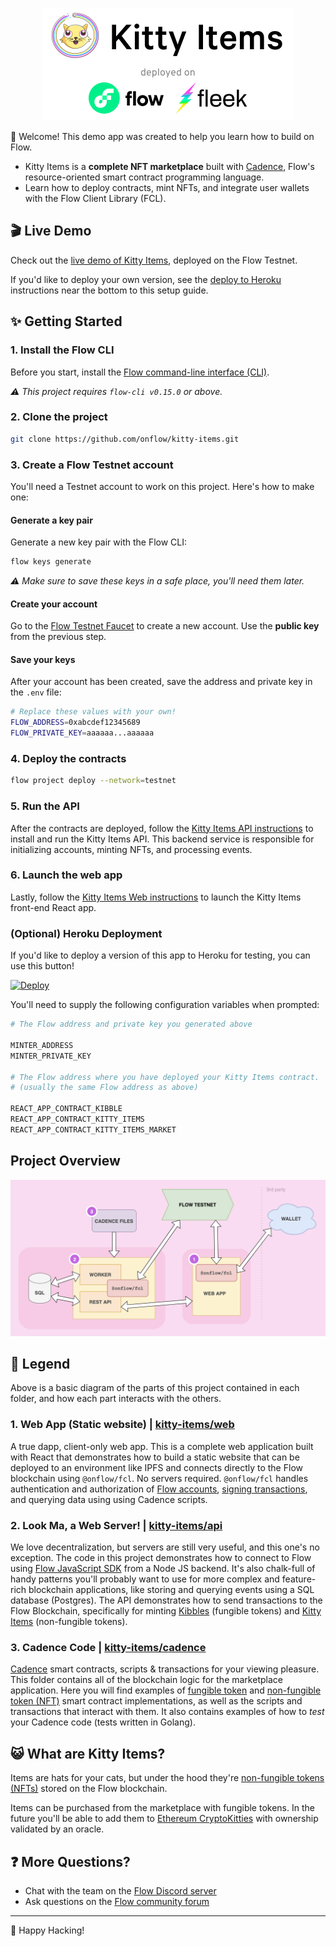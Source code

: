 <p align="center">
    <a href="http://kitty-items-flow-testnet.herokuapp.com/">
        <img width="400" src="kitty-items-banner.png" />
    </a>
</p>

👋 Welcome! This demo app was created to help you learn how to build on Flow.

- Kitty Items is a **complete NFT marketplace** built with [Cadence](https://docs.onflow.org/cadence), Flow's resource-oriented smart contract programming language.
- Learn how to deploy contracts, mint NFTs, and integrate user wallets with the Flow Client Library (FCL).

## 🎬 Live Demo

Check out the [live demo of Kitty Items](http://kitty-items-flow-testnet.herokuapp.com/),
deployed on the Flow Testnet.

If you'd like to deploy your own version, see the [deploy to Heroku](#optional-heroku-deployment) instructions near the bottom to this setup guide.

## ✨ Getting Started

### 1. Install the Flow CLI

Before you start, install the [Flow command-line interface (CLI)](https://docs.onflow.org/flow-cli).

_⚠️ This project requires `flow-cli v0.15.0` or above._

### 2. Clone the project

```sh
git clone https://github.com/onflow/kitty-items.git
```

### 3. Create a Flow Testnet account

You'll need a Testnet account to work on this project. Here's how to make one:

#### Generate a key pair 

Generate a new key pair with the Flow CLI:

```sh
flow keys generate
```

_⚠️ Make sure to save these keys in a safe place, you'll need them later._

#### Create your account

Go to the [Flow Testnet Faucet](https://testnet-faucet-v2.onflow.org/) to create a new account. Use the **public key** from the previous step.

#### Save your keys

After your account has been created, save the address and private key in the `.env` file:

```sh
# Replace these values with your own!
FLOW_ADDRESS=0xabcdef12345689
FLOW_PRIVATE_KEY=aaaaaa...aaaaaa
```

### 4. Deploy the contracts

```sh
flow project deploy --network=testnet
```

### 5. Run the API

After the contracts are deployed, follow the [Kitty Items API instructions](https://github.com/onflow/kitty-items/tree/master/api#readme)
to install and run the Kitty Items API. This backend service is responsible for initializing accounts, minting NFTs, and processing events.

### 6. Launch the web app

Lastly, follow the [Kitty Items Web instructions](https://github.com/onflow/kitty-items/tree/master/web#readme) to launch the Kitty Items front-end React app.

### (Optional) Heroku Deployment

If you'd like to deploy a version of this app to Heroku for testing, you can use this button!

[![Deploy](https://www.herokucdn.com/deploy/button.svg)](https://heroku.com/deploy)

You'll need to supply the following configuration variables when prompted: 

```bash
# The Flow address and private key you generated above

MINTER_ADDRESS
MINTER_PRIVATE_KEY

# The Flow address where you have deployed your Kitty Items contract.
# (usually the same Flow address as above)

REACT_APP_CONTRACT_KIBBLE
REACT_APP_CONTRACT_KITTY_ITEMS
REACT_APP_CONTRACT_KITTY_ITEMS_MARKET
```

## Project Overview

![Project Overview](kitty-items-diagram.png)

## 🔎 Legend

Above is a basic diagram of the parts of this project contained in each folder, and how each part interacts with the others.

### 1. Web App (Static website) | [kitty-items/web](https://github.com/onflow/kitty-items/tree/master/web)

A true dapp, client-only web app. This is a complete web application built with React that demonstrates how to build a static website that can be deployed to an environment like IPFS and connects directly to the Flow blockchain using `@onflow/fcl`. No servers required. `@onflow/fcl` handles authentication and authorization of [Flow accounts](https://docs.onflow.org/concepts/accounts-and-keys/), [signing transactions](https://docs.onflow.org/concepts/transaction-signing/), and querying data using using Cadence scripts.

### 2. Look Ma, a Web Server! | [kitty-items/api](https://github.com/onflow/kitty-items/tree/master/api)

We love decentralization, but servers are still very useful, and this one's no exception. The code in this project demonstrates how to connect to Flow using [Flow JavaScript SDK](https://github.com/onflow/flow-js-sdk) from a Node JS backend. It's also chalk-full of handy patterns you'll probably want to use for more complex and feature-rich blockchain applications, like storing and querying events using a SQL database (Postgres). The API demonstrates how to send transactions to the Flow Blockchain, specifically for minting [Kibbles](https://github.com/onflow/kitty-items/blob/master/cadence/contracts/Kibble.cdc) (fungible tokens) and [Kitty Items](https://github.com/onflow/kitty-items/blob/master/cadence/contracts/KittyItems.cdc) (non-fungible tokens).

### 3. Cadence Code | [kitty-items/cadence](https://github.com/onflow/kitty-items/tree/master/cadence)

[Cadence](https://docs.onflow.org/cadence) smart contracts, scripts & transactions for your viewing pleasure. This folder contains all of the blockchain logic for the marketplace application. Here you will find examples of [fungible token](https://github.com/onflow/flow-ft) and [non-fungible token (NFT)](https://github.com/onflow/flow-nft) smart contract implementations, as well as the scripts and transactions that interact with them. It also contains examples of how to _test_ your Cadence code (tests written in Golang).

## 😺 What are Kitty Items?

Items are hats for your cats, but under the hood they're [non-fungible tokens (NFTs)](https://github.com/onflow/flow-nft) stored on the Flow blockchain.

Items can be purchased from the marketplace with fungible tokens.
In the future you'll be able to add them to [Ethereum CryptoKitties](https://www.cryptokitties.co/) with ownership validated by an oracle.

## ❓ More Questions?

- Chat with the team on the [Flow Discord server](https://discord.gg/xUdZxs82Rz)
- Ask questions on the [Flow community forum](https://forum.onflow.org/t/kitty-items-marketplace-demo-dapp/759/5)

---

🚀 Happy Hacking!
